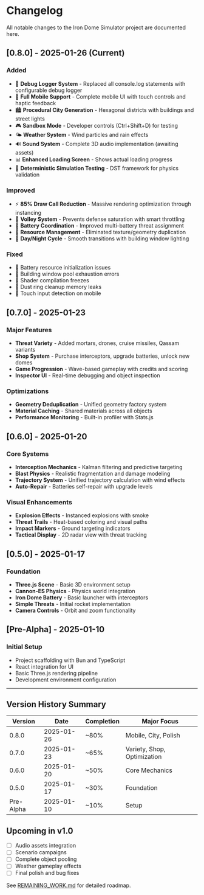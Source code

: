 # Changelog

All notable changes to the Iron Dome Simulator project are documented here.

## [0.8.0] - 2025-01-26 (Current)

### Added
- 🎯 **Debug Logger System** - Replaced all console.log statements with configurable debug logger
- 📱 **Full Mobile Support** - Complete mobile UI with touch controls and haptic feedback
- 🏙️ **Procedural City Generation** - Hexagonal districts with buildings and street lights
- 🎮 **Sandbox Mode** - Developer controls (Ctrl+Shift+D) for testing
- 🌤️ **Weather System** - Wind particles and rain effects
- 🔊 **Sound System** - Complete 3D audio implementation (awaiting assets)
- 📊 **Enhanced Loading Screen** - Shows actual loading progress
- 🧬 **Deterministic Simulation Testing** - DST framework for physics validation

### Improved
- ⚡ **85% Draw Call Reduction** - Massive rendering optimization through instancing
- 🎯 **Volley System** - Prevents defense saturation with smart throttling
- 🔄 **Battery Coordination** - Improved multi-battery threat assignment
- 💾 **Resource Management** - Eliminated texture/geometry duplication
- 🌃 **Day/Night Cycle** - Smooth transitions with building window lighting

### Fixed
- 🐛 Battery resource initialization issues
- 🐛 Building window pool exhaustion errors
- 🐛 Shader compilation freezes
- 🐛 Dust ring cleanup memory leaks
- 🐛 Touch input detection on mobile

## [0.7.0] - 2025-01-23

### Major Features
- **Threat Variety** - Added mortars, drones, cruise missiles, Qassam variants
- **Shop System** - Purchase interceptors, upgrade batteries, unlock new domes
- **Game Progression** - Wave-based gameplay with credits and scoring
- **Inspector UI** - Real-time debugging and object inspection

### Optimizations
- **Geometry Deduplication** - Unified geometry factory system
- **Material Caching** - Shared materials across all objects
- **Performance Monitoring** - Built-in profiler with Stats.js

## [0.6.0] - 2025-01-20

### Core Systems
- **Interception Mechanics** - Kalman filtering and predictive targeting
- **Blast Physics** - Realistic fragmentation and damage modeling
- **Trajectory System** - Unified trajectory calculation with wind effects
- **Auto-Repair** - Batteries self-repair with upgrade levels

### Visual Enhancements
- **Explosion Effects** - Instanced explosions with smoke
- **Threat Trails** - Heat-based coloring and visual paths
- **Impact Markers** - Ground targeting indicators
- **Tactical Display** - 2D radar view with threat tracking

## [0.5.0] - 2025-01-17

### Foundation
- **Three.js Scene** - Basic 3D environment setup
- **Cannon-ES Physics** - Physics world integration
- **Iron Dome Battery** - Basic launcher with interceptors
- **Simple Threats** - Initial rocket implementation
- **Camera Controls** - Orbit and zoom functionality

## [Pre-Alpha] - 2025-01-10

### Initial Setup
- Project scaffolding with Bun and TypeScript
- React integration for UI
- Basic Three.js rendering pipeline
- Development environment configuration

---

## Version History Summary

| Version | Date | Completion | Major Focus |
|---------|------|------------|-------------|
| 0.8.0 | 2025-01-26 | ~80% | Mobile, City, Polish |
| 0.7.0 | 2025-01-23 | ~65% | Variety, Shop, Optimization |
| 0.6.0 | 2025-01-20 | ~50% | Core Mechanics |
| 0.5.0 | 2025-01-17 | ~30% | Foundation |
| Pre-Alpha | 2025-01-10 | ~10% | Setup |

## Upcoming in v1.0

- [ ] Audio assets integration
- [ ] Scenario campaigns
- [ ] Complete object pooling
- [ ] Weather gameplay effects
- [ ] Final polish and bug fixes

See [REMAINING_WORK.md](roadmap/REMAINING_WORK.md) for detailed roadmap.